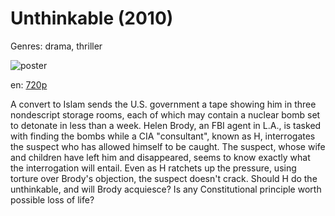 # Unthinkable (2010)

Genres: drama, thriller

![poster](http://image.tmdb.org/t/p/w500/kRW14N0z8L7zx47rqTlXUCBSNWt.jpg)

en:
  [720p](magnet:?xt=urn:btih:B5958F4FF5A66FEC8B0DDF42D69C8A0F4EC9BDCA&tr=udp://glotorrents.pw:6969/announce&tr=udp://tracker.opentrackr.org:1337/announce&tr=udp://torrent.gresille.org:80/announce&tr=udp://tracker.openbittorrent.com:80&tr=udp://tracker.coppersurfer.tk:6969&tr=udp://tracker.leechers-paradise.org:6969&tr=udp://p4p.arenabg.ch:1337&tr=udp://tracker.internetwarriors.net:1337)
  


A convert to Islam sends the U.S. government a tape showing him in three nondescript storage rooms, each of which may contain a nuclear bomb set to detonate in less than a week. Helen Brody, an FBI agent in L.A., is tasked with finding the bombs while a CIA "consultant", known as H, interrogates the suspect who has allowed himself to be caught. The suspect, whose wife and children have left him and disappeared, seems to know exactly what the interrogation will entail. Even as H ratchets up the pressure, using torture over Brody's objection, the suspect doesn't crack. Should H do the unthinkable, and will Brody acquiesce? Is any Constitutional principle worth possible loss of life?
